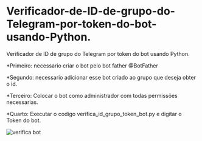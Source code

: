 # Verificador-de-ID-de-grupo-do-Telegram-por-token-do-bot-usando-Python.
Verificador de ID de grupo do Telegram por token do bot usando Python.

*Primeiro: necessario criar o bot pelo bot father @BotFather

*Segundo: necessario adicionar esse bot criado ao grupo que deseja obter o id.

*Terceiro: Colocar o bot como administrador com todas permissões necessarias.

*Quarto: Executar o codigo verifica_id_grupo_token_bot.py e digitar o Token do bot.

![verifica bot](https://github.com/user-attachments/assets/dbbfaf0c-2a01-4283-a0e4-5d80e9cf6db1)
